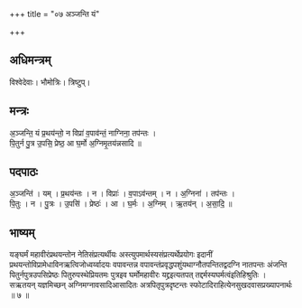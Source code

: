 +++
title = "०७ अञ्जन्ति यं"

+++
## अधिमन्त्रम्
विश्वेदेवाः। भौमोत्रिः। त्रिष्टुप्।

## मन्त्रः
अ॒ञ्जन्ति॒ यं प्र॒थय॑न्तो॒ न विप्रा॑ व॒पाव॑न्तं॒ नाग्निना॒ तप॑न्तः ।  
पि॒तुर्न पु॒त्र उ॒पसि॒ प्रेष्ठ॒ आ घ॒र्मो अ॒ग्निमृ॒तय॑न्नसादि ॥

## पदपाठः
अ॒ञ्जन्ति॑ । यम् । प्र॒थय॑न्तः । न । विप्राः॑ । व॒पाऽव॑न्तम् । न । अ॒ग्निना॑ । तप॑न्तः ।  
पि॒तुः । न । पु॒त्रः । उ॒पसि॑ । प्रेष्ठः॑ । आ । घ॒र्मः । अ॒ग्निम् । ऋ॒तय॑न् । अ॒सा॒दि॒ ॥

## भाष्यम्
यङ्घर्मं महावीरंप्रथयन्तोन नेतिसंप्रत्यर्थीयः अस्त्युपमार्थस्यसंप्रत्यर्थेप्रयोगः इदानीं प्रथयन्तोविप्रामेधाविनऋत्विजोध्वर्य्वादयः वपावन्तन्न वपावन्तंप्रवृद्धपशुंयथाग्नौतपन्तितद्वदग्नि नातपन्तः अंजन्ति पितुर्नपुत्रउपसिप्रेष्ठः पितुरुपस्थेप्रियतमः पुत्रइव घर्मोमहावीरः यद्द्रइत्यतपत् तद्दर्मस्यघर्मत्वंइतिहिश्रुतिः । सऋतयन् यज्ञमिच्छन् अग्निमग्नावसादिआसादितः अत्रपितृपुत्रदृष्टन्तः स्फोटादिराहित्येनसुखदवासप्रख्यापनार्थः ॥ ७ ॥